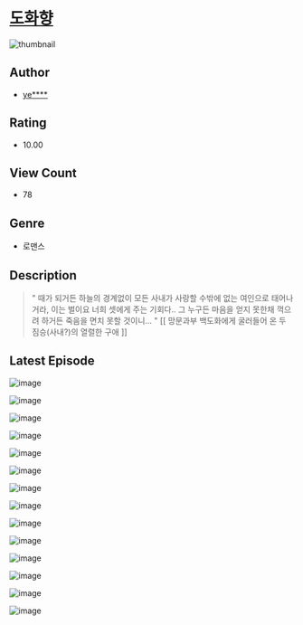 # [도화향](https://comic.naver.com/challenge/list?titleId=811056)
![thumbnail](https://image-comic.pstatic.net/user_contents_data/challenge_comic/2023/05/25/212696/upload_4050202145133442105_480x623.jpeg)

## Author
- [ye****](https://comic.naver.com/artistTitle?id=212696)

## Rating
- 10.00

## View Count
- 78

## Genre
- 로맨스

## Description
> " 때가 되거든 하늘의 경계없이 모든 사내가 사랑할 수밖에 없는 여인으로 태어나거라, 이는 벌이요 너희 셋에게 주는 기회다.. 그 누구든 마음을 얻지 못한채 꺽으려 하거든 죽음을 면치 못할 것이니... " [[ 망문과부 백도화에게 굴러들어 온 두 짐승(사내?)의 열렬한 구애 ]]


## Latest Episode
![image](https://image-comic.pstatic.net/user_contents_data/challenge_comic/2023/05/26/212696/upload_3834078617741452599.jpeg)

![image](https://image-comic.pstatic.net/user_contents_data/challenge_comic/2023/05/26/212696/upload_3762019941334999397.jpeg)

![image](https://image-comic.pstatic.net/user_contents_data/challenge_comic/2023/05/26/212696/upload_7003489285646201657.jpeg)

![image](https://image-comic.pstatic.net/user_contents_data/challenge_comic/2023/05/26/212696/upload_3474357999843565880.jpeg)

![image](https://image-comic.pstatic.net/user_contents_data/challenge_comic/2023/05/26/212696/upload_7147269122692362593.jpeg)

![image](https://image-comic.pstatic.net/user_contents_data/challenge_comic/2023/05/26/212696/upload_7306305559697044021.jpeg)

![image](https://image-comic.pstatic.net/user_contents_data/challenge_comic/2023/05/26/212696/upload_7305737103582061621.jpeg)

![image](https://image-comic.pstatic.net/user_contents_data/challenge_comic/2023/05/26/212696/upload_7292506685346101048.jpeg)

![image](https://image-comic.pstatic.net/user_contents_data/challenge_comic/2023/05/26/212696/upload_3616449196728017973.jpeg)

![image](https://image-comic.pstatic.net/user_contents_data/challenge_comic/2023/05/26/212696/upload_7233453011001030754.jpeg)

![image](https://image-comic.pstatic.net/user_contents_data/challenge_comic/2023/05/26/212696/upload_3545004924002722915.jpeg)

![image](https://image-comic.pstatic.net/user_contents_data/challenge_comic/2023/05/26/212696/upload_4135210895278159673.jpeg)

![image](https://image-comic.pstatic.net/user_contents_data/challenge_comic/2023/05/26/212696/upload_3833517874629129317.jpeg)

![image](https://image-comic.pstatic.net/user_contents_data/challenge_comic/2023/05/26/212696/upload_7148114642808944741.jpeg)

